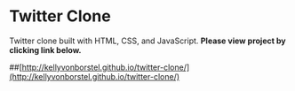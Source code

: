 Twitter Clone
==============

Twitter clone built with HTML, CSS, and JavaScript. **Please view project by clicking link below.**

##[http://kellyvonborstel.github.io/twitter-clone/](http://kellyvonborstel.github.io/twitter-clone/)